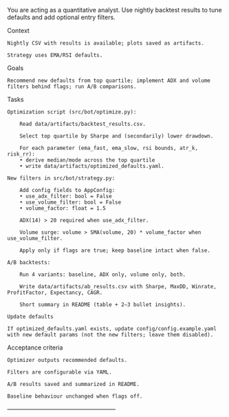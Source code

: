 You are acting as a quantitative analyst. Use nightly backtest results to tune defaults and add optional entry filters.

Context

    Nightly CSV with results is available; plots saved as artifacts.

    Strategy uses EMA/RSI defaults.

Goals

    Recommend new defaults from top quartile; implement ADX and volume filters behind flags; run A/B comparisons.

Tasks

    Optimization script (src/bot/optimize.py):

        Read data/artifacts/backtest_results.csv.

        Select top quartile by Sharpe and (secondarily) lower drawdown.

        For each parameter (ema_fast, ema_slow, rsi bounds, atr_k, risk_rr):
        • derive median/mode across the top quartile
        • write data/artifacts/optimized_defaults.yaml.

    New filters in src/bot/strategy.py:

        Add config fields to AppConfig:
        • use_adx_filter: bool = False
        • use_volume_filter: bool = False
        • volume_factor: float = 1.5

        ADX(14) > 20 required when use_adx_filter.

        Volume surge: volume > SMA(volume, 20) * volume_factor when use_volume_filter.

        Apply only if flags are true; keep baseline intact when false.

    A/B backtests:

        Run 4 variants: baseline, ADX only, volume only, both.

        Write data/artifacts/ab_results.csv with Sharpe, MaxDD, Winrate, ProfitFactor, Expectancy, CAGR.

        Short summary in README (table + 2–3 bullet insights).

    Update defaults

    If optimized_defaults.yaml exists, update config/config.example.yaml with new default params (not the new filters; leave them disabled).

Acceptance criteria

    Optimizer outputs recommended defaults.

    Filters are configurable via YAML.

    A/B results saved and summarized in README.

    Baseline behaviour unchanged when flags off.

––––––––––––––––––––––––––––––––––––